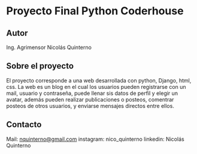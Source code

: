 # Proyecto Final Python Coderhouse

## Autor
Ing. Agrimensor Nicolás Quinterno


## Sobre el proyecto

El proyecto corresponde a una web desarrollada con python, Django, html, css. La web es un blog en el cual los usuarios pueden registrarse con un mail, usuario y contraseña, puede llenar sis datos de perfil y elegir un avatar, además pueden realizar publicaciones o posteos, comentrar posteos de otros usuarios, y enviarse mensajes directos entre ellos.



## Contacto
Mail: nquinterno@gmail.com
instagram: nico_quinterno
linkedin: Nicolás Quinterno